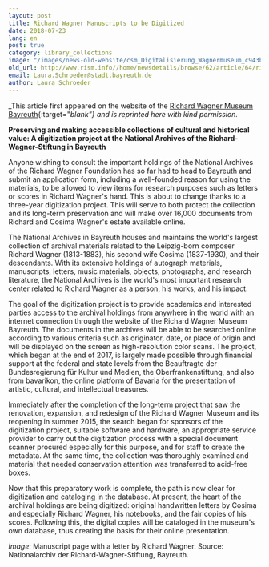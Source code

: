```yaml
---
layout: post
title: Richard Wagner Manuscripts to be Digitized
date: 2018-07-23
lang: en
post: true
category: library_collections
image: "/images/news-old-website/csm_Digitalisierung_Wagnermuseum_c943ba5c19.jpg"
old_url: http://www.rism.info//home/newsdetails/browse/62/article/64/richard-wagner-manuscripts-to-be-digitized.html
email: Laura.Schroeder@stadt.bayreuth.de
author: Laura Schroeder
---
```


_This article first appeared on the website of the [Richard Wagner Museum Bayreuth](https://www.wagnermuseum.de/2018/05/digitalisierung-am-nationalarchiv-der-richard-wagner-stiftung-bayreuth/){:target="_blank"} and is reprinted here with kind permission._

**Preserving and making accessible collections of cultural and historical value: A digitization project at the National Archives of the Richard-Wagner-Stiftung in Bayreuth**

Anyone wishing to consult the important holdings of the National Archives of the Richard Wagner Foundation has so far had to head to Bayreuth and submit an application form, including a well-founded reason for using the materials, to be allowed to view items for research purposes such as letters or scores in Richard Wagner's hand. This is about to change thanks to a three-year digitization project. This will serve to both protect the collection and its long-term preservation and will make over 16,000 documents from Richard and Cosima Wagner's estate available online.

The National Archives in Bayreuth houses and maintains the world's largest collection of archival materials related to the Leipzig-born composer Richard Wagner (1813-1883), his second wife Cosima (1837-1930), and their descendants. With its extensive holdings of autograph materials, manuscripts, letters, music materials, objects, photographs, and research literature, the National Archives is the world's most important research center related to Richard Wagner as a person, his works, and his impact.

The goal of the digitization project is to provide academics and interested parties access to the archival holdings from anywhere in the world with an internet connection through the website of the Richard Wagner Museum Bayreuth. The documents in the archives will be able to be searched online according to various criteria such as originator, date, or place of origin and will be displayed on the screen as high-resolution color scans. The project, which began at the end of 2017, is largely made possible through financial support at the federal and state levels from the Beauftragte der Bundesregierung für Kultur und Medien, the Oberfrankenstiftung, and also from bavarikon, the online platform of Bavaria for the presentation of artistic, cultural, and intellectual treasures.

Immediately after the completion of the long-term project that saw the renovation, expansion, and redesign of the Richard Wagner Museum and its reopening in summer 2015, the search began for sponsors of the digitization project, suitable software and hardware, an appropriate service provider to carry out the digitization process with a special document scanner procured especially for this purpose, and for staff to create the metadata. At the same time, the collection was thoroughly examined and material that needed conservation attention was transferred to acid-free boxes.

Now that this preparatory work is complete, the path is now clear for digitization and cataloging in the database. At present, the heart of the archival holdings are being digitized: original handwritten letters by Cosima and especially Richard Wagner, his notebooks, and the fair copies of his scores. Following this, the digital copies will be cataloged in the museum's own database, thus creating the basis for their online presentation.

_Image_: Manuscript page with a letter by Richard Wagner. Source: Nationalarchiv der Richard-Wagner-Stiftung, Bayreuth.


